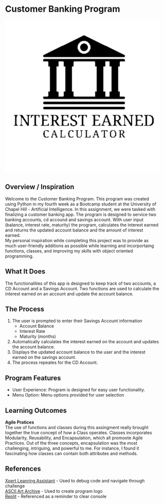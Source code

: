# Customer Banking Program
<img src="bankingLogo.gif" width="600" height="500">


## Overview / Inspiration
Welcome to the Customer Banking Program. This program was created using Python in my fourth week as a Bootcamp student at the University of Chapel Hill - Artificial Intelligence. In this assignment, we were tasked with finalizing a customer banking app. The program is designed to service two banking accounts, cd accound and savings account. With user input (balance, interest rate, maturity) the program, calculates the interest earned and returns the updated account balance and the amount of interest earned.  
My personal inspiration while completing this project was to provide as much user-friendly additions as possible while learning and incorportaing functions, classes, and improving my skills with object oriented programming.  
## What It Does
The functionalities of this app is designed to keep track of two accounts, a CD Account and a Savings Account. Two functions are used to calculate the interest earned on an account and update the account balance. 
## The Process
1. The user is prompted to enter their Savings Account information
    * Account Balance
    * Interest Rate
    * Maturity (months)
2. Automatically calculates the interest earned on the account and updates the account balance.
3. Displays the updated account balance to the user and the interest earned on the savings account. 
4. The process repeates for the CD Account. 
## Program Features
* User Experience: Program is designed for easy user functionality. 
* Menu Option: Menu options provided for user selection
## Learning Outcomes
**Agile Pratices**    
The use of functions and classes during this assingment really brought together the true concept of how a Class operates. Classes incorporates Modularity, Reusability, and Encapsulation, which all promoote Agile Practices. Out of the three concepts, encapsulation was the most challenging, intriguing, and powerful to me. For instance, I found it fascinating how classes can contain both attributes and methods.
## References
[Xpert Leanring Assistant](https://bootcampspot.instructure.com/courses/6028/external_tools/313) - Used to debug code and navigate through challenge    
[ASCII Art Archive](https://www.asciiart.eu/) - Used to create program logo    
[Replit](https://ask.replit.com/t/clear-console-in-python/65265) - Referenced as a reminder to clear console
